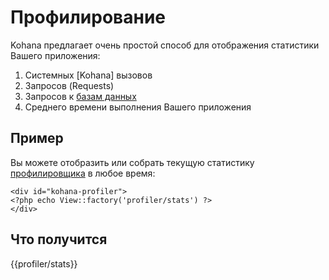 # Профилирование

Kohana предлагает очень простой способ для отображения статистики Вашего приложения:

1. Системных [Kohana] вызовов
2. Запросов (Requests)
3. Запросов к [базам данных](Database)
4. Среднего времени выполнения Вашего приложения

## Пример

Вы можете отобразить или собрать текущую статистику [профилировщика](profiler) в любое время:

~~~
<div id="kohana-profiler">
<?php echo View::factory('profiler/stats') ?>
</div>
~~~

## Что получится

{{profiler/stats}}